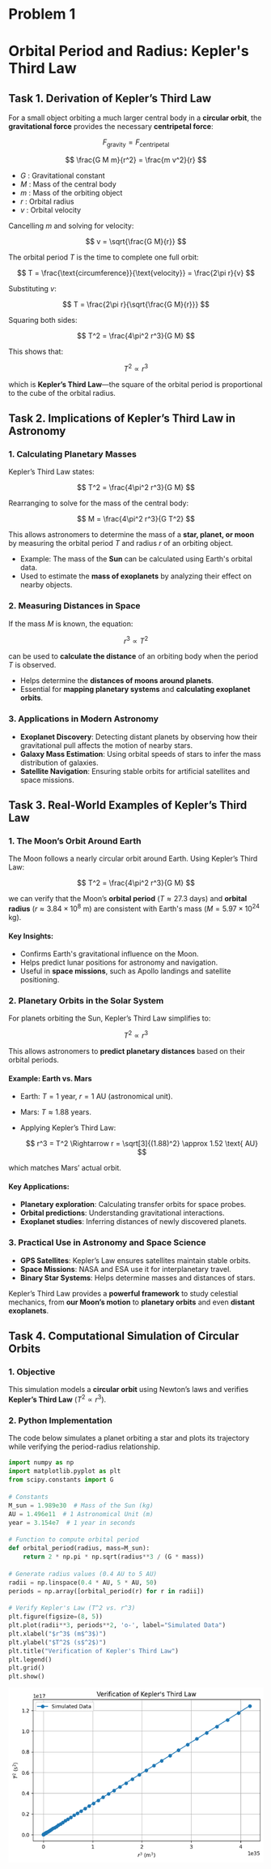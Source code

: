 # Problem 1
# **Orbital Period and Radius: Kepler's Third Law**

## **Task 1. Derivation of Kepler’s Third Law**

For a small object orbiting a much larger central body in a **circular orbit**, the **gravitational force** provides the necessary **centripetal force**:

$$
F_{\text{gravity}} = F_{\text{centripetal}}
$$

$$
\frac{G M m}{r^2} = \frac{m v^2}{r}
$$

- $G$ : Gravitational constant  
- $M$ : Mass of the central body  
- $m$ : Mass of the orbiting object  
- $r$ : Orbital radius  
- $v$ : Orbital velocity  

Cancelling $m$ and solving for velocity:

$$
v = \sqrt{\frac{G M}{r}}
$$

The orbital period $T$ is the time to complete one full orbit:

$$
T = \frac{\text{circumference}}{\text{velocity}} = \frac{2\pi r}{v}
$$

Substituting $v$:

$$
T = \frac{2\pi r}{\sqrt{\frac{G M}{r}}}
$$

Squaring both sides:

$$
T^2 = \frac{4\pi^2 r^3}{G M}
$$

This shows that:

$$
T^2 \propto r^3
$$

which is **Kepler’s Third Law**—the square of the orbital period is proportional to the cube of the orbital radius.




## **Task 2. Implications of Kepler’s Third Law in Astronomy**

### **1. Calculating Planetary Masses**
Kepler’s Third Law states:

$$
T^2 = \frac{4\pi^2 r^3}{G M}
$$

Rearranging to solve for the mass of the central body:

$$
M = \frac{4\pi^2 r^3}{G T^2}
$$

This allows astronomers to determine the mass of a **star, planet, or moon** by measuring the orbital period $T$ and radius $r$ of an orbiting object.  

- Example: The mass of the **Sun** can be calculated using Earth's orbital data.  
- Used to estimate the **mass of exoplanets** by analyzing their effect on nearby objects.

### **2. Measuring Distances in Space**
If the mass $M$ is known, the equation:

$$
r^3 \propto T^2
$$

can be used to **calculate the distance** of an orbiting body when the period $T$ is observed.  

- Helps determine the **distances of moons around planets**.  
- Essential for **mapping planetary systems** and **calculating exoplanet orbits**.

### **3. Applications in Modern Astronomy**
- **Exoplanet Discovery**: Detecting distant planets by observing how their gravitational pull affects the motion of nearby stars.  
- **Galaxy Mass Estimation**: Using orbital speeds of stars to infer the mass distribution of galaxies.  
- **Satellite Navigation**: Ensuring stable orbits for artificial satellites and space missions.




## **Task 3. Real-World Examples of Kepler’s Third Law**

### **1. The Moon’s Orbit Around Earth**
The Moon follows a nearly circular orbit around Earth. Using Kepler’s Third Law:

$$
T^2 = \frac{4\pi^2 r^3}{G M}
$$

we can verify that the Moon’s **orbital period** ($T \approx 27.3$ days) and **orbital radius** ($r \approx 3.84 \times 10^8$ m) are consistent with Earth's mass ($M = 5.97 \times 10^{24}$ kg).

#### **Key Insights:**
- Confirms Earth's gravitational influence on the Moon.
- Helps predict lunar positions for astronomy and navigation.
- Useful in **space missions**, such as Apollo landings and satellite positioning.

### **2. Planetary Orbits in the Solar System**
For planets orbiting the Sun, Kepler’s Third Law simplifies to:

$$
T^2 \propto r^3
$$

This allows astronomers to **predict planetary distances** based on their orbital periods.

#### **Example: Earth vs. Mars**
- Earth: $T = 1$ year, $r = 1$ AU (astronomical unit).
- Mars: $T \approx 1.88$ years.
- Applying Kepler’s Third Law:

  $$
  r^3 = T^2 \Rightarrow r = \sqrt[3]{(1.88)^2} \approx 1.52 \text{ AU}
  $$

which matches Mars’ actual orbit.

#### **Key Applications:**
- **Planetary exploration**: Calculating transfer orbits for space probes.
- **Orbital predictions**: Understanding gravitational interactions.
- **Exoplanet studies**: Inferring distances of newly discovered planets.

### **3. Practical Use in Astronomy and Space Science**
- **GPS Satellites**: Kepler’s Law ensures satellites maintain stable orbits.
- **Space Missions**: NASA and ESA use it for interplanetary travel.
- **Binary Star Systems**: Helps determine masses and distances of stars.

Kepler’s Third Law provides a **powerful framework** to study celestial mechanics, from **our Moon’s motion** to **planetary orbits** and even **distant exoplanets**.




## **Task 4. Computational Simulation of Circular Orbits**

### **1. Objective**
This simulation models a **circular orbit** using Newton’s laws and verifies **Kepler’s Third Law** ($T^2 \propto r^3$).

### **2. Python Implementation**
The code below simulates a planet orbiting a star and plots its trajectory while verifying the period-radius relationship.

```python
import numpy as np
import matplotlib.pyplot as plt
from scipy.constants import G

# Constants
M_sun = 1.989e30  # Mass of the Sun (kg)
AU = 1.496e11  # 1 Astronomical Unit (m)
year = 3.154e7  # 1 year in seconds

# Function to compute orbital period
def orbital_period(radius, mass=M_sun):
    return 2 * np.pi * np.sqrt(radius**3 / (G * mass))

# Generate radius values (0.4 AU to 5 AU)
radii = np.linspace(0.4 * AU, 5 * AU, 50)
periods = np.array([orbital_period(r) for r in radii])

# Verify Kepler's Law (T^2 vs. r^3)
plt.figure(figsize=(8, 5))
plt.plot(radii**3, periods**2, 'o-', label="Simulated Data")
plt.xlabel("$r^3$ (m$^3$)")
plt.ylabel("$T^2$ (s$^2$)")
plt.title("Verification of Kepler's Third Law")
plt.legend()
plt.grid()
plt.show()
```

![alt text](image.png)

